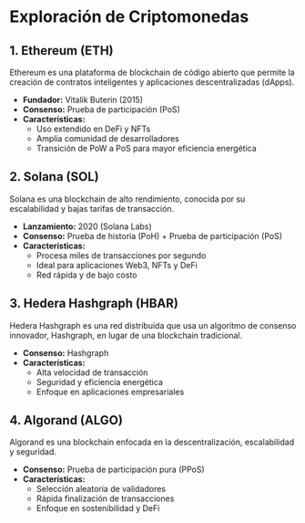# Exploración de Criptomonedas  

## 1. Ethereum (ETH)  
Ethereum es una plataforma de blockchain de código abierto que permite la creación de contratos inteligentes y aplicaciones descentralizadas (dApps).  
- **Fundador:** Vitalik Buterin (2015)  
- **Consenso:** Prueba de participación (PoS)  
- **Características:**  
  - Uso extendido en DeFi y NFTs  
  - Amplia comunidad de desarrolladores  
  - Transición de PoW a PoS para mayor eficiencia energética  

## 2. Solana (SOL)  
Solana es una blockchain de alto rendimiento, conocida por su escalabilidad y bajas tarifas de transacción.  
- **Lanzamiento:** 2020 (Solana Labs)  
- **Consenso:** Prueba de historia (PoH) + Prueba de participación (PoS)  
- **Características:**  
  - Procesa miles de transacciones por segundo  
  - Ideal para aplicaciones Web3, NFTs y DeFi  
  - Red rápida y de bajo costo  

## 3. Hedera Hashgraph (HBAR)  
Hedera Hashgraph es una red distribuida que usa un algoritmo de consenso innovador, Hashgraph, en lugar de una blockchain tradicional.  
- **Consenso:** Hashgraph  
- **Características:**  
  - Alta velocidad de transacción  
  - Seguridad y eficiencia energética  
  - Enfoque en aplicaciones empresariales  

## 4. Algorand (ALGO)  
Algorand es una blockchain enfocada en la descentralización, escalabilidad y seguridad.  
- **Consenso:** Prueba de participación pura (PPoS)  
- **Características:**  
  - Selección aleatoria de validadores  
  - Rápida finalización de transacciones  
  - Enfoque en sostenibilidad y DeFi  
